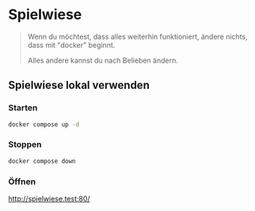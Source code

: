 # Spielwiese

> Wenn du möchtest, dass alles weiterhin funktioniert,
> ändere nichts, dass mit "docker" beginnt.
> 
> Alles andere kannst du nach Belieben ändern.

## Spielwiese lokal verwenden

### Starten

```bash
docker compose up -d
```

### Stoppen

```bash
docker compose down
```

### Öffnen

http://spielwiese.test:80/
